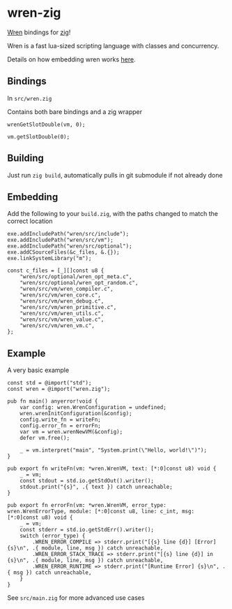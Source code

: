 # wren-zig
[Wren](https://wren.io/embedding/) bindings for [zig](https://ziglang.org/)!

Wren is a fast lua-sized scripting language with classes and concurrency.

Details on how embedding wren works [here](https://wren.io/embedding/).

## Bindings

In `src/wren.zig`

Contains both bare bindings and a zig wrapper

```zig
wrenGetSlotDouble(vm, 0);

vm.getSlotDouble(0);
```

## Building

Just run `zig build`, automatically pulls in git submodule if not already done

## Embedding

Add the following to your `build.zig`, with the paths changed to match the correct location

```zig
exe.addIncludePath("wren/src/include");
exe.addIncludePath("wren/src/vm");
exe.addIncludePath("wren/src/optional");
exe.addCSourceFiles(&c_files, &.{});
exe.linkSystemLibrary("m");

const c_files = [_][]const u8 {
    "wren/src/optional/wren_opt_meta.c",
    "wren/src/optional/wren_opt_random.c",
    "wren/src/vm/wren_compiler.c",
    "wren/src/vm/wren_core.c",
    "wren/src/vm/wren_debug.c",
    "wren/src/vm/wren_primitive.c",
    "wren/src/vm/wren_utils.c",
    "wren/src/vm/wren_value.c",
    "wren/src/vm/wren_vm.c",
};
```

## Example

A very basic example

```zig
const std = @import("std");
const wren = @import("wren.zig");

pub fn main() anyerror!void {
    var config: wren.WrenConfiguration = undefined;
    wren.wrenInitConfiguration(&config);
    config.write_fn = writeFn;
    config.error_fn = errorFn;
    var vm = wren.wrenNewVM(&config);
    defer vm.free();

    _ = vm.interpret("main", "System.print(\"Hello, world!\")");
}

pub export fn writeFn(vm: *wren.WrenVM, text: [*:0]const u8) void {
    _ = vm;
    const stdout = std.io.getStdOut().writer();
    stdout.print("{s}", .{ text }) catch unreachable;
}

pub export fn errorFn(vm: *wren.WrenVM, error_type: wren.WrenErrorType, module: [*:0]const u8, line: c_int, msg: [*:0]const u8) void {
    _ = vm;
    const stderr = std.io.getStdErr().writer();
    switch (error_type) {
        .WREN_ERROR_COMPILE => stderr.print("[{s} line {d}] [Error] {s}\n", .{ module, line, msg }) catch unreachable,
        .WREN_ERROR_STACK_TRACE => stderr.print("[{s} line {d}] in {s}\n", .{ module, line, msg }) catch unreachable,
        .WREN_ERROR_RUNTIME => stderr.print("[Runtime Error] {s}\n", .{ msg }) catch unreachable,
    }
}
```

See `src/main.zig` for more advanced use cases
